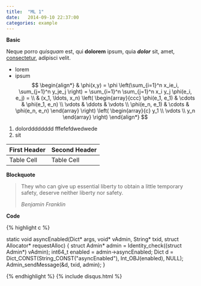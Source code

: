 ```yaml
---
title:  "ML 1"
date:   2014-09-10 22:37:00
categories: example
---
```


**Basic**

Neque porro *quisquam* est, qui **dolorem** ipsum, quia ***dolor*** sit, amet, [consectetur](http://cjdns.info/), adipisci velit.

 * lorem
 * ipsum
 $$
 \begin{align*}
   & \phi(x,y) = \phi \left(\sum_{i=1}^n x_ie_i, \sum_{j=1}^n y_je_j \right)
   = \sum_{i=1}^n \sum_{j=1}^n x_i y_j \phi(e_i, e_j) = \\
   & (x_1, \ldots, x_n) \left( \begin{array}{ccc}
       \phi(e_1, e_1) & \cdots & \phi(e_1, e_n) \\
       \vdots & \ddots & \vdots \\
       \phi(e_n, e_1) & \cdots & \phi(e_n, e_n)
     \end{array} \right)
   \left( \begin{array}{c}
       y_1 \\
       \vdots \\
       y_n
     \end{array} \right)
 \end{align*}
 $$
1. dolordddddddd fffefefdwedwede
2. sit

| First Header | Second Header |
|--------------|---------------|
| Table Cell   | Table Cell    |

**Blockquote**

> They who can give up essential liberty to obtain a little temporary safety, deserve neither liberty nor safety.
>
> _Benjamin Franklin_

**Code**

{% highlight c %}

static void asyncEnabled(Dict* args, void* vAdmin, String* txid, struct Allocator* requestAlloc)
{
    struct Admin* admin = Identity_check((struct Admin*) vAdmin);
    int64_t enabled = admin->asyncEnabled;
    Dict d = Dict_CONST(String_CONST("asyncEnabled"), Int_OBJ(enabled), NULL);
    Admin_sendMessage(&d, txid, admin);
}

{% endhighlight %}
{% include disqus.html %}
